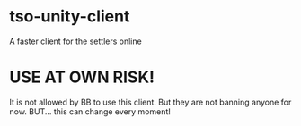 # tso-unity-client
A faster client for the settlers online

# USE AT OWN RISK!
It is not allowed by BB to use this client. But they are not banning anyone for now. BUT... this can change every moment!
